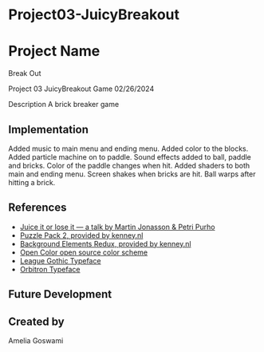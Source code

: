 # Project03-JuicyBreakout

# Project Name
Break Out

Project 03 JuicyBreakout Game 02/26/2024


Description
A brick breaker game

## Implementation
Added music to main menu and ending menu. 
Added color to the blocks.
Added particle machine on to paddle.
Sound effects added to ball, paddle and bricks.
Color of the paddle changes when hit.
Added shaders to both main and ending menu.
Screen shakes when bricks are hit.
Ball warps after hitting a brick.

## References
* [Juice it or lose it — a talk by Martin Jonasson & Petri Purho](https://www.youtube.com/watch?v=Fy0aCDmgnxg)
 * [Puzzle Pack 2, provided by kenney.nl](https://kenney.nl/assets/puzzle-pack-2)
 * [Background Elements Redux, provided by kenney.nl](https://kenney.nl/assets/background-elements-redux)
 * [Open Color open source color scheme](https://yeun.github.io/open-color/)
 * [League Gothic Typeface](https://www.theleagueofmoveabletype.com/league-gothic)
 * [Orbitron Typeface](https://www.theleagueofmoveabletype.com/orbitron)

## Future Development

## Created by
Amelia Goswami
